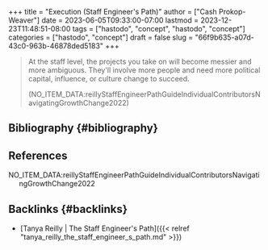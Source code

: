 +++
title = "Execution (Staff Engineer's Path)"
author = ["Cash Prokop-Weaver"]
date = 2023-06-05T09:33:00-07:00
lastmod = 2023-12-23T11:48:51-08:00
tags = ["hastodo", "concept", "hastodo", "concept"]
categories = ["hastodo", "concept"]
draft = false
slug = "66f9b635-a07d-43c0-963b-46878ded5183"
+++

> At the staff level, the projects you take on will become messier and more ambiguous. They'll involve more people and need more political capital, influence, or culture change to succeed.
>
> (NO_ITEM_DATA:reillyStaffEngineerPathGuideIndividualContributorsNavigatingGrowthChange2022)


## Bibliography {#bibliography}

## References

<style>.csl-entry{text-indent: -1.5em; margin-left: 1.5em;}</style><div class="csl-bib-body">
  <div class="csl-entry">NO_ITEM_DATA:reillyStaffEngineerPathGuideIndividualContributorsNavigatingGrowthChange2022</div>
</div>



## Backlinks {#backlinks}

-   [Tanya Reilly | The Staff Engineer's Path]({{< relref "tanya_reilly_the_staff_engineer_s_path.md" >}})
